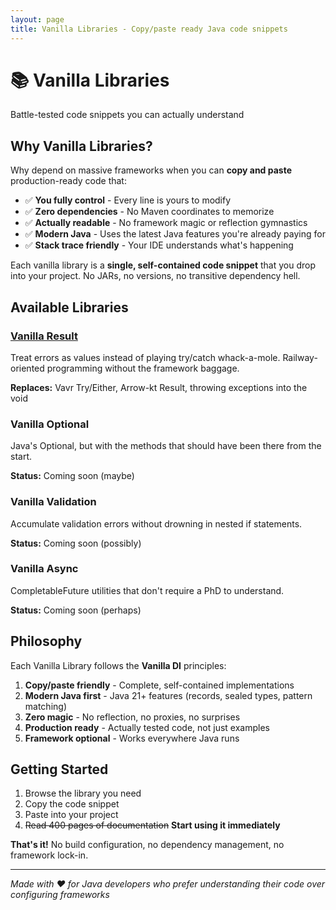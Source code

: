 ```yaml
---
layout: page
title: Vanilla Libraries - Copy/paste ready Java code snippets
---
```


<div class="hero-section">
  <h1>📚 Vanilla Libraries</h1>
  <p class="hero-subtitle">Battle-tested code snippets you can actually understand</p>
</div>

## Why Vanilla Libraries?

Why depend on massive frameworks when you can **copy and paste** production-ready code that:

- ✅ **You fully control** - Every line is yours to modify
- ✅ **Zero dependencies** - No Maven coordinates to memorize
- ✅ **Actually readable** - No framework magic or reflection gymnastics
- ✅ **Modern Java** - Uses the latest Java features you're already paying for
- ✅ **Stack trace friendly** - Your IDE understands what's happening

Each vanilla library is a **single, self-contained code snippet** that you drop into your project. No JARs, no versions, no transitive dependency hell.

## Available Libraries

<div class="features-grid">
  <div class="feature-card">
    <h3 data-emoji="📦"><a href="/libraries/vanilla-result/">Vanilla Result</a></h3>
    <p>Treat errors as values instead of playing try/catch whack-a-mole. Railway-oriented programming without the framework baggage.</p>
    <p><strong>Replaces:</strong> Vavr Try/Either, Arrow-kt Result, throwing exceptions into the void</p>
  </div>

  <div class="feature-card feature-coming-soon">
    <h3 data-emoji="❓">Vanilla Optional</h3>
    <p>Java's Optional, but with the methods that should have been there from the start.</p>
    <p><strong>Status:</strong> Coming soon (maybe)</p>
  </div>

  <div class="feature-card feature-coming-soon">
    <h3 data-emoji="✅">Vanilla Validation</h3>
    <p>Accumulate validation errors without drowning in nested if statements.</p>
    <p><strong>Status:</strong> Coming soon (possibly)</p>
  </div>

  <div class="feature-card feature-coming-soon">
    <h3 data-emoji="⚡">Vanilla Async</h3>
    <p>CompletableFuture utilities that don't require a PhD to understand.</p>
    <p><strong>Status:</strong> Coming soon (perhaps)</p>
  </div>
</div>

## Philosophy

Each Vanilla Library follows the **Vanilla DI** principles:

1. **Copy/paste friendly** - Complete, self-contained implementations
2. **Modern Java first** - Java 21+ features (records, sealed types, pattern matching)
3. **Zero magic** - No reflection, no proxies, no surprises
4. **Production ready** - Actually tested code, not just examples
5. **Framework optional** - Works everywhere Java runs

## Getting Started

1. Browse the library you need
2. Copy the code snippet
3. Paste into your project
4. ~~Read 400 pages of documentation~~ **Start using it immediately**

**That's it!** No build configuration, no dependency management, no framework lock-in.

---

<div class="support-section">
  <p><em>Made with ❤️ for Java developers who prefer understanding their code over configuring frameworks</em></p>
</div>

